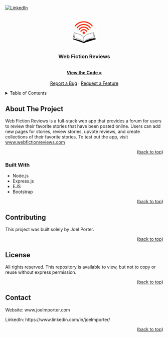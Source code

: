 <!-- Improved compatibility of back to top link: See: https://github.com/othneildrew/Best-README-Template/pull/73 -->
<a name="readme-top"></a>


<!-- PROJECT SHIELDS -->
<!--
*** I'm using markdown "reference style" links for readability.
*** Reference links are enclosed in brackets [ ] instead of parentheses ( ).
*** See the bottom of this document for the declaration of the reference variables
*** https://www.markdownguide.org/basic-syntax/#reference-style-links
-->
[![LinkedIn][linkedin-shield]][linkedin-url]

<!-- PROJECT LOGO -->
<br />
<div align="center">
  <a href="https://github.com/jporter16/Web-Fiction-Reviews">
    <img src="public/images/webfiction-favicon-no-background.png" alt="Logo" width="80" height="80">
  </a>

<h3 align="center">Web Fiction Reviews</h3>

  <p align="center">
    <br />
    <a href="https://github.com/jporter16/Web-Fiction-Reviews"><strong>View the Code »</strong></a>
    <br />
    <br />    
    <a href="https://github.com/jporter16/Web-Fiction-Reviews/issues">Report a Bug</a>
    ·
    <a href="https://github.com/jporter16/Web-Fiction-Reviews/issues">Request a Feature</a>
  </p>
</div>



<!-- TABLE OF CONTENTS -->
<details>
  <summary>Table of Contents</summary>
  <ol>
    <li>
      <a href="#about-the-project">About The Project</a>
      <ul>
        <li><a href="#built-with">Built With</a></li>
      </ul>
    </li>
    <li>
      <a href="#getting-started">Getting Started</a>
      <ul>
        <li><a href="#prerequisites">Prerequisites</a></li>
        <li><a href="#installation">Installation</a></li>
      </ul>
    </li>
    <li><a href="#usage">Usage</a></li>
    <li><a href="#roadmap">Roadmap</a></li>
    <li><a href="#contributing">Contributing</a></li>
    <li><a href="#license">License</a></li>
    <li><a href="#contact">Contact</a></li>
    <li><a href="#acknowledgments">Acknowledgments</a></li>
  </ol>
</details>



<!-- ABOUT THE PROJECT -->
## About The Project


Web Fiction Reviews is a full-stack web app that provides a forum for users to review their favorite stories that have been posted online. Users can add new pages for stories, review stories, upvote reviews, and create collections of their favorite stories.
To test out the app, visit www.webfictionreviews.com
<p align="right">(<a href="#readme-top">back to top</a>)</p>



### Built With

* Node.js
* Express.js
* EJS
* Bootstrap

<p align="right">(<a href="#readme-top">back to top</a>)</p>


<!-- CONTRIBUTING -->
## Contributing

This project was built solely by Joel Porter.

<p align="right">(<a href="#readme-top">back to top</a>)</p>



<!-- LICENSE -->
## License

All rights reserved. This repository is available to view, but not to copy or reuse without express permission.
<p align="right">(<a href="#readme-top">back to top</a>)</p>



<!-- CONTACT -->
## Contact
<p> Website: www.joelmporter.com</p>
<p> LinkedIn: https://www.linkedin.com/in/joelmporter/</p>


<p align="right">(<a href="#readme-top">back to top</a>)</p>


<!-- MARKDOWN LINKS & IMAGES -->
<!-- https://www.markdownguide.org/basic-syntax/#reference-style-links -->
[contributors-shield]: https://img.shields.io/github/contributors/github_username/repo_name.svg?style=for-the-badge
[contributors-url]: https://github.com/github_username/repo_name/graphs/contributors
[forks-shield]: https://img.shields.io/github/forks/github_username/repo_name.svg?style=for-the-badge
[forks-url]: https://github.com/github_username/repo_name/network/members
[stars-shield]: https://img.shields.io/github/stars/github_username/repo_name.svg?style=for-the-badge
[stars-url]: https://github.com/github_username/repo_name/stargazers
[issues-shield]: https://img.shields.io/github/issues/github_username/repo_name.svg?style=for-the-badge
[issues-url]: https://github.com/github_username/repo_name/issues
[license-shield]: https://img.shields.io/github/license/github_username/repo_name.svg?style=for-the-badge
[license-url]: https://github.com/github_username/repo_name/blob/master/LICENSE.txt
[linkedin-shield]: https://img.shields.io/badge/-LinkedIn-black.svg?style=for-the-badge&logo=linkedin&colorB=555
[linkedin-url]: https://linkedin.com/in/joelmporter/
[product-screenshot]: images/screenshot.png
[Next.js]: https://img.shields.io/badge/next.js-000000?style=for-the-badge&logo=nextdotjs&logoColor=white
[Next-url]: https://nextjs.org/
[React.js]: https://img.shields.io/badge/React-20232A?style=for-the-badge&logo=react&logoColor=61DAFB
[React-url]: https://reactjs.org/

[Bootstrap.com]: https://img.shields.io/badge/Bootstrap-563D7C?style=for-the-badge&logo=bootstrap&logoColor=white
[Bootstrap-url]: https://getbootstrap.com
